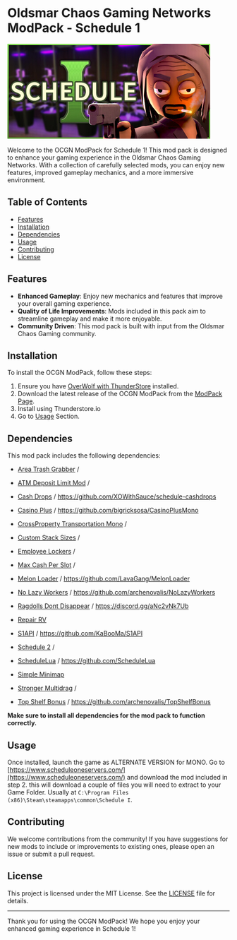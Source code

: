 # Oldsmar Chaos Gaming Networks ModPack - Schedule 1

![Schedule 1](https://raw.githubusercontent.com/ripsnortntear/OCGN_ModPack_Schedule_1/refs/heads/main/header.jpg)

Welcome to the OCGN ModPack for Schedule 1! This mod pack is designed to enhance your gaming experience in the Oldsmar Chaos Gaming Networks. With a collection of carefully selected mods, you can enjoy new features, improved gameplay mechanics, and a more immersive environment.

## Table of Contents

- [Features](#features)
- [Installation](#installation)
- [Dependencies](#dependencies)
- [Usage](#usage)
- [Contributing](#contributing)
- [License](#license)

## Features

- **Enhanced Gameplay**: Enjoy new mechanics and features that improve your overall gaming experience.
- **Quality of Life Improvements**: Mods included in this pack aim to streamline gameplay and make it more enjoyable.
- **Community Driven**: This mod pack is built with input from the Oldsmar Chaos Gaming community.

## Installation

To install the OCGN ModPack, follow these steps:

1. Ensure you have [OverWolf with ThunderStore](https://www.overwolf.com/app/thunderstore-thunderstore_mod_manager) installed.
2. Download the latest release of the OCGN ModPack from the [ModPack Page](https://thunderstore.io/c/schedule-i/p/Oldsmar_Chaos/).
3. Install using Thunderstore.io
4. Go to [Usage](#usage) Section.

## Dependencies

This mod pack includes the following dependencies:

- [Area Trash Grabber](https://thunderstore.io/c/schedule-i/p/NanobotZ/AreaTrashGrabber_Mono/) / 

- [ATM Deposit Limit Mod](https://thunderstore.io/c/schedule-i/p/cathair/ATMDepositLimitMod/) /

- [Cash Drops](https://thunderstore.io/c/schedule-i/p/XO_WithSauce/CashDrops_MONO/) / https://github.com/XOWithSauce/schedule-cashdrops

- [Casino Plus](https://thunderstore.io/c/schedule-i/p/BSRmods/CasinoPlus/) / https://github.com/bigricksosa/CasinoPlusMono

- [CrossProperty Transportation Mono](https://thunderstore.io/c/schedule-i/p/NanobotZ/CrossProperty_Transportation_Mono/) / 

- [Custom Stack Sizes](https://thunderstore.io/c/schedule-i/p/Estonia/CustomStackSizes/) /

- [Employee Lockers](https://thunderstore.io/c/schedule-i/p/MaxtorCoder/EmployeeLockers_Melon/) /

- [Max Cash Per Slot](https://thunderstore.io/c/schedule-i/p/cathair/MaxCashPerSlot/) / 

- [Melon Loader](https://thunderstore.io/c/schedule-i/p/LavaGang/MelonLoader/) / https://github.com/LavaGang/MelonLoader

- [No Lazy Workers](https://thunderstore.io/c/schedule-i/p/ArchieN/NoLazyWorkers/) / https://github.com/archenovalis/NoLazyWorkers

- [Ragdolls Dont Disappear](https://thunderstore.io/c/schedule-i/p/johnswag/RagdollsDontDisappear/) / https://discord.gg/aNc2vNk7Ub

- [Repair RV](https://thunderstore.io/c/schedule-i/p/DooDesch/RepairRV/)

- [S1API](https://thunderstore.io/c/schedule-i/p/KaBooMa/S1API/) / https://github.com/KaBooMa/S1API

- [Schedule 2](https://thunderstore.io/c/schedule-i/p/Estonia/Schedule2/) /

- [ScheduleLua](https://thunderstore.io/c/schedule-i/p/ScheduleLua/ScheduleLua/) / https://github.com/ScheduleLua

- [Simple Minimap](https://thunderstore.io/c/schedule-i/p/hostileonion/SimpleMinimap/)

- [Stronger Multidrag](https://thunderstore.io/c/schedule-i/p/GrumpyCrouton/StrongerMultidrag/) / 

- [Top Shelf Bonus](https://thunderstore.io/c/schedule-i/p/ArchieN/TopShelfBonus/) / https://github.com/archenovalis/TopShelfBonus

****Make sure to install all dependencies for the mod pack to function correctly.****

## Usage

Once installed, launch the game as ALTERNATE VERSION for MONO. Go to [https://www.scheduleoneservers.com/](https://www.scheduleoneservers.com/) and download the mod included in step 2. this will download a couple of files you will need to extract to your Game Folder. Usually at `C:\Program Files (x86)\Steam\steamapps\common\Schedule I`.

## Contributing

We welcome contributions from the community! If you have suggestions for new mods to include or improvements to existing ones, please open an issue or submit a pull request.

## License

This project is licensed under the MIT License. See the [LICENSE](LICENSE.md) file for details.

---

Thank you for using the OCGN ModPack! We hope you enjoy your enhanced gaming experience in Schedule 1!
